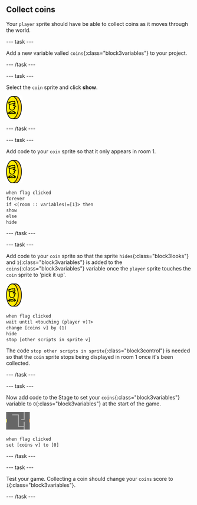 ## Collect coins

Your `player` sprite should have be able to collect coins as it moves through the world.

--- task ---

Add a new variable valled `coins`{:class="block3variables"} to your project.

--- /task ---

--- task ---

Select the `coin` sprite and click **show**.

![screenshot](images/coin.png)

--- /task ---

--- task ---

Add code to your `coin` sprite so that it only appears in room 1.

![screenshot](images/coin.png)

```blocks3
when flag clicked
forever
if <(room :: variables)=[1]> then
show
else
hide
```

--- /task ---

--- task ---

Add code to your `coin` sprite so that the sprite `hides`{:class="block3looks"} and `1`{:class="block3variables"} is added to the `coins`{:class="block3variables"} variable once the `player` sprite touches the `coin` sprite to 'pick it up'.

![coin](images/coin.png)

```blocks3
when flag clicked
wait until <touching (player v)?>
change [coins v] by (1)
hide
stop [other scripts in sprite v]
```

The code `stop other scripts in sprite`{:class="block3control"} is needed so that the `coin` sprite stops being displayed in room 1 once it's been collected.

--- /task ---

--- task ---

Now add code to the Stage to set your `coins`{:class="block3variables"} variable to `0`{:class="block3variables"} at the start of the game.

![stage](images/stage.png)

```blocks3
when flag clicked
set [coins v] to [0]
```

--- /task ---

--- task ---

Test your game. Collecting a coin should change your `coins` score to `1`{:class="block3variables"}.

--- /task ---

